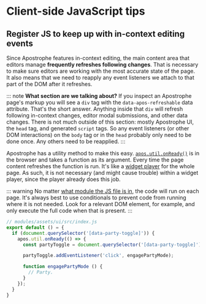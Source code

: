 <!-- # Front end best practices -->
<!-- ☝️ Broader title once other examples are added. -->

# Client-side JavaScript tips

## Register JS to keep up with in-context editing events

Since Apostrophe features in-context editing, the main content area that editors manage **frequently refreshes following changes**. That is necessary to make sure editors are working with the most accurate state of the page. It also means that we need to reapply any event listeners we attach to that part of the DOM after it refreshes.

::: note
**What section are we talking about?** If you inspect an Apostrophe page's markup you will see a `div` tag with the `data-apos-refreshable` data attribute. That's the short answer. Anything inside that `div` will refresh following in-context changes, editor modal submissions, and other data changes. There is not much outside of this section: mostly Apostrophe UI, the `head` tag, and generated `script` tags. So any event listeners (or other DOM interactions) on the `body` tag or in the `head` probably only need to be done once. Any others need to be reapplied.
:::

Apostrophe has a utility method to make this easy. [`apos.util.onReady()`](front-end-helpers.md#onready-fn) is in the browser and takes a function as its argument. Every time the page content refreshes the function is run. It's like a [widget player](/guide/custom-widgets.md#client-side-javascript-for-widgets) for the whole page. As such, it is not necessary (and might cause trouble) within a widget player, since the player already does this job.

::: warning
No matter [what module the JS file is in](/guide/front-end-assets.md#placing-client-side-code), the code will run on each page. It's always best to use conditionals to prevent code from running where it is not needed. Look for a relevant DOM element, for example, and only execute the full code when that is present.
:::

```javascript
// modules/assets/ui/src/index.js
export default () = {
  if (document.querySelector('[data-party-toggle]')) {
    apos.util.onReady(() => {
      const partyToggle = document.querySelector('[data-party-toggle]');

      partyToggle.addEventListener('click', engagePartyMode);

      function engagePartyMode () {
        // Party.
      }
    });
  }
}
```